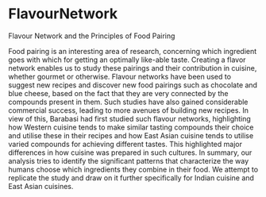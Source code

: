 # FlavourNetwork
Flavour Network and the Principles of Food Pairing

Food pairing is an interesting area of research, concerning which ingredient goes with which for getting an optimally like-able taste. Creating a flavor network enables us to study these pairings and their contribution in cuisine, whether gourmet or otherwise. Flavour networks have been used to suggest new recipes and discover new food pairings such as chocolate and blue cheese, based on the fact that they are very connected by the compounds present in them. Such studies have also gained considerable commercial success, leading to more avenues of building new recipes.
In view of this, Barabasi had first studied such flavour networks, highlighting how Western cuisine tends to make similar tasting compounds their choice and utilise these in their recipes and how East Asian cuisine tends to utilise varied compounds for achieving different tastes. This highlighted major differences in how cuisine was prepared in such cultures.
In summary, our analysis tries to identify the significant patterns that characterize the way humans choose which ingredients they combine in their food.
We attempt to replicate the study and draw on it further specifically for Indian cuisine and East Asian cuisines.
